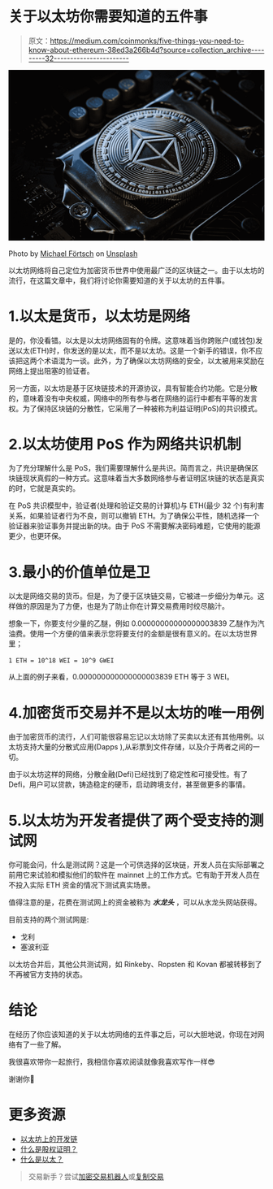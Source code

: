 # 关于以太坊你需要知道的五件事

> 原文：<https://medium.com/coinmonks/five-things-you-need-to-know-about-ethereum-38ed3a266b4d?source=collection_archive---------32----------------------->

![](img/13e7a71f5c3a601cdbaa479aab340ba0.png)

Photo by [Michael Förtsch](https://unsplash.com/@michael_f?utm_source=medium&utm_medium=referral) on [Unsplash](https://unsplash.com?utm_source=medium&utm_medium=referral)

以太坊网络将自己定位为加密货币世界中使用最广泛的区块链之一。由于以太坊的流行，在这篇文章中，我们将讨论你需要知道的关于以太坊的五件事。

# 1.以太是货币，以太坊是网络

是的，你没看错。以太是以太坊网络固有的令牌。这意味着当你跨账户(或钱包)发送以太(ETH)时，你发送的是以太，而不是以太坊。这是一个新手的错误，你不应该把这两个术语混为一谈。此外，为了确保以太坊网络的安全，以太被用来奖励在网络上提出阻塞的验证者。

另一方面，以太坊是基于区块链技术的开源协议，具有智能合约功能。它是分散的，意味着没有中央权威，网络中的所有参与者在网络的运行中都有平等的发言权。为了保持区块链的分散性，它采用了一种被称为利益证明(PoS)的共识模式。

# 2.以太坊使用 PoS 作为网络共识机制

为了充分理解什么是 PoS，我们需要理解什么是共识。简而言之，共识是确保区块链现状真假的一种方式。这意味着当大多数网络参与者证明区块链的状态是真实的时，它就是真实的。

在 PoS 共识模型中，验证者(处理和验证交易的计算机)与 ETH(最少 32 个)有利害关系，如果验证者行为不良，则可以撤销 ETH。为了确保公平性，随机选择一个验证器来验证事务并提出新的块。由于 PoS 不需要解决密码难题，它使用的能源更少，也更环保。

# 3.最小的价值单位是卫

以太是网络交易的货币。但是，为了便于区块链交易，它被进一步细分为单元。这样做的原因是为了方便，也是为了防止你在计算交易费用时绞尽脑汁。

想象一下，你要支付少量的乙醚，例如 0.00000000000000003839 乙醚作为汽油费。使用一个方便的值来表示您将要支付的金额是很有意义的。在以太坊世界里；

`1 ETH = 10^18 WEI = 10^9 GWEI`

从上面的例子来看，0.000000000000000003839 ETH 等于 3 WEI。

# 4.加密货币交易并不是以太坊的唯一用例

由于加密货币的流行，人们可能很容易忘记以太坊除了买卖以太还有其他用例。以太坊支持大量的分散式应用(Dapps ),从彩票到文件存储，以及介于两者之间的一切。

由于以太坊这样的网络，分散金融(Defi)已经找到了稳定性和可接受性。有了 Defi，用户可以贷款，铸造稳定的硬币，启动跨境支付，甚至做更多的事情。

# 5.以太坊为开发者提供了两个受支持的测试网

你可能会问，什么是测试网？这是一个可供选择的区块链，开发人员在实际部署之前用它来试验和模拟他们的软件在 mainnet 上的工作方式。它有助于开发人员在不投入实际 ETH 资金的情况下测试真实场景。

值得注意的是，花费在测试网上的资金被称为 ***水龙头*** ，可以从水龙头网站获得。

目前支持的两个测试网是:

*   戈利
*   塞波利亚

以太坊合并后，其他公共测试网，如 Rinkeby、Ropsten 和 Kovan 都被转移到了不再被官方支持的状态。

# 结论

在经历了你应该知道的关于以太坊网络的五件事之后，可以大胆地说，你现在对网络有了一些了解。

我很喜欢带你一起旅行，我相信你喜欢阅读就像我喜欢写作一样😎

谢谢你🚀

# 更多资源

*   [以太坊上的开发链](https://ethereum.org/en/developers/docs/development-networks/)
*   [什么是股权证明？](https://www.investopedia.com/terms/p/proof-stake-pos.asp#:~:text=Proof%20of%20Stake%20(POS)%20is,validating%20or%20becoming%20a%20validator.)
*   [什么是以太？](https://en.wikipedia.org/wiki/Ethereum#Ether)

> 交易新手？尝试[加密交易机器人](/coinmonks/crypto-trading-bot-c2ffce8acb2a)或[复制交易](/coinmonks/top-10-crypto-copy-trading-platforms-for-beginners-d0c37c7d698c)